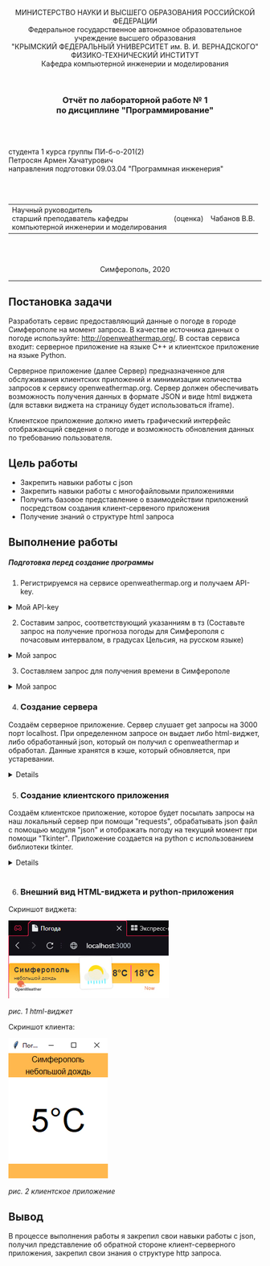 
<p align="center">МИНИСТЕРСТВО НАУКИ  И ВЫСШЕГО ОБРАЗОВАНИЯ РОССИЙСКОЙ ФЕДЕРАЦИИ<br>
Федеральное государственное автономное образовательное учреждение высшего образования<br>
"КРЫМСКИЙ ФЕДЕРАЛЬНЫЙ УНИВЕРСИТЕТ им. В. И. ВЕРНАДСКОГО"<br>
ФИЗИКО-ТЕХНИЧЕСКИЙ ИНСТИТУТ<br>
Кафедра компьютерной инженерии и моделирования</p>
<br>
<h3 align="center">Отчёт по лабораторной работе № 1<br> по дисциплине "Программирование"</h3>
<br><br>
<p>студента 1 курса группы ПИ-б-о-201(2)<br>
Петросян Армен Хачатурович<br>
направления подготовки 09.03.04 "Программная инженерия"</p>
<br><br>
<table>
<tr><td>Научный руководитель<br> старший преподаватель кафедры<br> компьютерной инженерии и моделирования</td>
<td>(оценка)</td>
<td>Чабанов В.В.</td>
</tr>
</table>
<br><br>
<p align="center">Симферополь, 2020</p>
<hr>

## Постановка задачи

Разработать сервис предоставляющий данные о погоде в городе Симферополе на момент запроса. В качестве источника данных о погоде используйте: http://openweathermap.org/. В состав сервиса входит: серверное приложение на языке С++ и клиентское приложение на языке Python.

Серверное приложение (далее Сервер) предназначенное для обслуживания клиентских приложений и минимизации количества запросов к сервису openweathermap.org. Сервер должен обеспечивать возможность получения данных в формате JSON и виде html виджета (для вставки виджета на страницу будет использоваться iframe).

Клиентское приложение должно иметь графический интерфейс отображающий сведения о погоде и возможность обновления данных по требованию пользователя.

## Цель работы

- Закрепить навыки работы с json
- Закрепить навыки работы с многофайловыми приложениями
- Получить базовое представление о взаимодействии приложений посредством создания клиент-сервеного приложения
- Получение знаний о структуре html запроса

## Выполнение работы

##### Подготовка перед создание программы

1. Регистрируемся на сервисе openweathermap.org и получаем API-key.
<details>
  <summary>Мой API-key</summary>

  ```
  ff1484a9c853eaf0e82bdeee8b3cae19
  ```
</details>

2. Составим запрос, соответствующий указанниям в тз (Составьте запрос на получение прогноза погоды для Симферополя с почасовым интервалом, в градусах Цельсия, на русском языке)
<details>
  <summary>Мой запрос</summary>

  ```
  http://api.openweathermap.org/data/2.5/onecall?id=524901&appid=ff1484a9c853eaf0e82bdeee8b3cae19&lang=ru&units=metric&lat=44.95719&lon=34.11079&exclude=current,minutely,daily,alerts
  ```
</details>

3. Составляем запрос для получения времени в Симферополе
<details>
<summary>Мой запрос</summary>

  ```
http://worldtimeapi.org/api/timezone/Europe/Simferopol
  ```
</details>

4.  ### Создание сервера

Создаём серверное приложение. Сервер слушает get запросы на 3000 порт localhost. При определенном запросе он выдает либо html-виджет, либо обработанный json, который он получил с openweathermap и обработал. Данные хранятся в кэше, который обновляется, при устаревании.

<details>

```C++
#define _CRT_SECURE_NO_WARNINGS
#include <iostream>
#include <string>
#include <fstream>
#include <chrono>
#include <iomanip>
#include <json/json.hpp>
#include <cpp_httplib/httplib.h>

using json = nlohmann::json;
using namespace httplib;

std::string html_str;


void json_init(const Result& res, json& new_json)
{
    if (res)
    {
        if (res->status == 200)
            new_json = json::parse(res->body);
        else
            std::cout << "Status code: " << res->status << std::endl;
    }
    else
    {
        auto err = res.error();
        std::cout << "Error code: " << err << std::endl;
    }
}

std::string current_time_str()
{
    auto current_time = std::chrono::system_clock::now();

    std::time_t current_time_t = std::chrono::system_clock::to_time_t(current_time);
    std::string date_new;
    date_new = ctime(&current_time_t);

    std::string time_now;
    if (date_new[11] != '0')
        time_now += date_new[11];
    time_now += date_new[12];
    return time_now;
}

int current_time_int()
{
    auto current_time = std::chrono::system_clock::now();

    std::time_t current_time_t = std::chrono::system_clock::to_time_t(current_time);
    std::string date_new;
    date_new = ctime(&current_time_t);

    std::string time_now;
    if (date_new[11] != '0')
        time_now += date_new[11];
    time_now += date_new[12];

    return atoi(time_now.c_str());
}

void html_editing(std::string& html_str, const std::string& raw_arg, const std::string& arg)
{
    size_t position = html_str.find(raw_arg);
    while (position != std::string::npos)
    {
        html_str.replace(position, raw_arg.size(), arg);
        position = html_str.find(raw_arg, position + arg.size());
    }
}

void gen_response(const Request& req, Response& res) 
{
    html_editing(html_str, "{hourly[i].temp}", current_time_str());

    json tmp;
    std::fstream cache("cache.txt");

    if (!cache.is_open())
        std::cerr << "Error!\nFile not open\n";
    else
        cache >> tmp;

    std::string description_raw = tmp[current_time_int()]["description"].dump();
    
    std::string description;
    for (int i = 0; i < description_raw.size(); i++)
        if (description_raw[i] != char(34) && description_raw[i] != '\\')
            description += description_raw[i];

    html_editing(html_str, "{hourly[i].weather[0].description}", description);

    std::string icon_raw = tmp[current_time_int()]["icon"].dump();
    std::string icon;
    for (int i = 0; i < icon_raw.size(); i++)
        if (icon_raw[i] != char(34) && icon_raw[i] != '\\')
            icon += icon_raw[i];

    html_editing(html_str, "{hourly[i].weather[0].icon}", icon);
  
    cache.close();
    res.set_content(html_str, "text/html;charset=utf-8");
}

void gen_response_raw(const Request& req, Response& res) 
{
    std::fstream cache("cache.txt");
    std::string rawR;
    if (cache.is_open())
        getline(cache, rawR, '\0');
    else
    {
        std::cerr << "Error!\nFile not open\n";
        return;
    }
    std::string raw;
    for (int i = 0; i < rawR.length(); i++)
    {
        if (rawR[i] == '\\')
        {
            i++;
            continue;
        }
        raw += rawR[i];
    }

    res.set_content(raw, "text/plain;charset=utf-8");
}

int main() {
    Server svr;
    

    Client openweather_cli("http://api.openweathermap.org");
    auto openweather_res = openweather_cli.Get("/data/2.5/onecall?id=524901&appid=ff1484a9c853eaf0e82bdeee8b3cae19&lang=ru&units=metric&lat=44.95719&lon=34.11079&exclude=current,minutely,daily,alerts");

    json openweather_json;
    json_init(openweather_res, openweather_json);
 
    Client worldtime_cli("http://worldtimeapi.org");
    auto worldtime_res = worldtime_cli.Get("/api/timezone/Europe/Simferopol");
    
    json worldtime_json;
    json_init(worldtime_res, worldtime_json);
  
    json tmp = json::array();

    json* tmp_arr = new json[48];

    for (int i = 0; i < 48; i++)
    {
        tmp_arr[i]["time"] = i;
        tmp_arr[i]["temp"] = (int)openweather_json["hourly"][i]["temp"];
        std::string  description  = openweather_json["hourly"][i]["weather"][0]["description"].dump();
        std::string icon = openweather_json["hourly"][i]["weather"][0]["icon"].dump();
        tmp_arr[i]["icon"] = icon;
        tmp_arr[i]["description"] = description;
        tmp[i] = tmp_arr[i];
    }

    delete[] tmp_arr;
    
    std::string cache_str = tmp.dump();
    std::ofstream cache("cache.txt");

    if (!cache.is_open())
        std::cerr << "Error!\nFile not open\n";
    else
        cache << cache_str;
    cache.close();

    std::ifstream html_file("widget.html");

    if (html_file.is_open())
        getline(html_file, html_str, '\0');
    else    
        std::cerr << "Error!\nFile not open\n";

    html_file.close();


    svr.Get("/", gen_response);
    svr.Get("/raw", gen_response_raw);

    std::cout << "\nStart server... OK\n";
    svr.listen("localhost", 3000);
    return 0;
}
```
</details>

5.  ### Создание клиентского приложения
Создаём клиентское приложение, которое будет посылать запросы на наш локальный сервер при помощи "requests", обрабатывать json файл с помощью модуля "json" и отображать погоду на текущий момент при помощи "Tkinter". Приложение создается на python с использованием библиотеки tkinter. 

<details>


```python
from tkinter import *
import requests
import json
import datetime


def refresh(event=None):
    try:
        res = requests.get('http://localhost:3000/raw').content.decode("utf8")
        data = json.loads(res)

        current_time = datetime.datetime.now().hour
        description.config(text=str(data[current_time]["description"]))
        temp.config(text=str((data[current_time]["temp"])) + "°C")
    except requests.exceptions.ConnectionError:
        pass


root = Tk()
root.title("Погода")

root.geometry("200x250")


top_frame = Frame(root, bg="#ffb84d", width=100, height=30)
top_frame.pack(side=TOP, fill=X)

middle_frame = Frame(root, bg="#ffffff",  width=100, height=30*3)
middle_frame.pack(expand=True, fill=BOTH)

bottom_frame = Frame(root, bg="#ffb84d", width=100, height=30)
bottom_frame.pack(side=BOTTOM, fill=X)


city = Label(top_frame, font=("Arial Bold", 12), text="Симферополь", bg="#ffb84d")
description = Label(top_frame, font=("Arial", 12), bg="#ffb84d")
temp = Label(middle_frame, font=("Arial Bold", 48), bg="#ffffff")

city.pack(pady=0)
description.pack(pady=0)
temp.pack(expand=True)

refresh()
root.mainloop()

```
</details>
<br>



6. ### Внешний вид HTML-виджета и python-приложения


 
Скриншот виджета:

![](./images/1.jpg)

*рис. 1 html-виджет*

Скриншот клиента:

![](./images/2.jpg)

*рис. 2 клиентское приложение*

## Вывод

В процессе выполнения работы я закрепил свои навыки работы с json, получил представление об обратной стороне клиент-серверного приложения, закрепил свои знания о структуре http запроса.